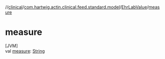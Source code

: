 //[clinical](../../../index.md)/[com.hartwig.actin.clinical.feed.standard.model](../index.md)/[EhrLabValue](index.md)/[measure](measure.md)

# measure

[JVM]\
val [measure](measure.md): [String](https://kotlinlang.org/api/latest/jvm/stdlib/kotlin/-string/index.html)

